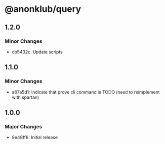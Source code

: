 # @anonklub/query

## 1.2.0

### Minor Changes

- cb5432c: Update scripts

## 1.1.0

### Minor Changes

- a67a5d1: Indicate that prove cli command is TODO (need to reimplement with spartan)

## 1.0.0

### Major Changes

- 8e48ff8: Initial release
